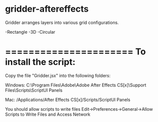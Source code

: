 gridder-aftereffects
====================

Gridder arranges layers into various grid configurations.

-Rectangle
-3D
-Circular

======================
To install the script:
======================

Copy the file "Gridder.jsx" into the following folders:

Windows:
C:\Program Files\Adobe\Adobe After Effects CS[x]\Support Files\Scripts\ScriptUI Panels 

Mac:
/Applications/After Effects CS[x]/Scripts/ScriptUI Panels

You should allow scripts to write files
Edit->Preferences->General->Allow Scripts to Write Files and Access Network
